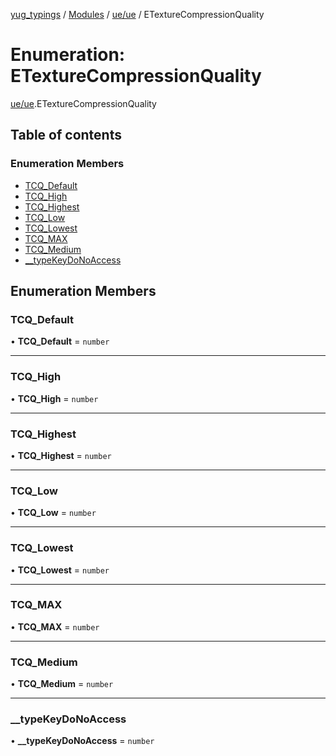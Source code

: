 [yug_typings](../README.md) / [Modules](../modules.md) / [ue/ue](../modules/ue_ue.md) / ETextureCompressionQuality

# Enumeration: ETextureCompressionQuality

[ue/ue](../modules/ue_ue.md).ETextureCompressionQuality

## Table of contents

### Enumeration Members

- [TCQ\_Default](ue_ue.ETextureCompressionQuality.md#tcq_default)
- [TCQ\_High](ue_ue.ETextureCompressionQuality.md#tcq_high)
- [TCQ\_Highest](ue_ue.ETextureCompressionQuality.md#tcq_highest)
- [TCQ\_Low](ue_ue.ETextureCompressionQuality.md#tcq_low)
- [TCQ\_Lowest](ue_ue.ETextureCompressionQuality.md#tcq_lowest)
- [TCQ\_MAX](ue_ue.ETextureCompressionQuality.md#tcq_max)
- [TCQ\_Medium](ue_ue.ETextureCompressionQuality.md#tcq_medium)
- [\_\_typeKeyDoNoAccess](ue_ue.ETextureCompressionQuality.md#__typekeydonoaccess)

## Enumeration Members

### TCQ\_Default

• **TCQ\_Default** = `number`

___

### TCQ\_High

• **TCQ\_High** = `number`

___

### TCQ\_Highest

• **TCQ\_Highest** = `number`

___

### TCQ\_Low

• **TCQ\_Low** = `number`

___

### TCQ\_Lowest

• **TCQ\_Lowest** = `number`

___

### TCQ\_MAX

• **TCQ\_MAX** = `number`

___

### TCQ\_Medium

• **TCQ\_Medium** = `number`

___

### \_\_typeKeyDoNoAccess

• **\_\_typeKeyDoNoAccess** = `number`
